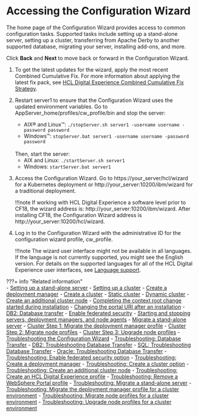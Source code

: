 # Accessing the Configuration Wizard

The home page of the Configuration Wizard provides access to common configuration tasks. Supported tasks include setting up a stand-alone server, setting up a cluster, transferring from Apache Derby to another supported database, migrating your server, installing add-ons, and more.

Click **Back** and **Next** to move back or forward in the Configuration Wizard.

1.  To get the latest updates for the wizard, apply the most recent Combined Cumulative Fix. For more information about applying the latest fix pack, see [HCL Digital Experience Combined Cumulative Fix Strategy](../../../../../whatsnew/combined_cumulative_fix_strategy.md).

2.  Restart server1 to ensure that the Configuration Wizard uses the updated environment variables. Go to AppServer_home/profiles/cw_profile/bin and stop the server:

    -   AIX® and Linux™: `./stopServer.sh server1 -username username -password password`
    -   Windows™: `stopServer.bat server1 -username username -password password`
    <br>
    Then, start the server:

    -   AIX and Linux: `./startServer.sh server1`
    -   Windows: `startServer.bat server1`

3.  Access the Configuration Wizard. Go to https://your_server/hcl/wizard for a Kubernetes deployment or  http://your_server:10200/ibm/wizard for a traditional deployment.

    !!!note
        If working with HCL Digital Experience a software level prior to CF18, the wizard address is: http://your_server:10200/ibm/wizard. After installing CF18, the Configuration Wizard address is http://your_server:10200/hcl/wizard.


4.  Log in to the Configuration Wizard with the administrative ID for the configuration wizard profile, cw\_profile.

    !!!note
        The wizard user interface might not be available in all languages. If the language is not currently supported, you might see the English version. For details on the supported languages for all of the HCL Digital Experience user interfaces, see [Language support](../../../portal_admin_tools/language_support/index.md).



???+ info "Related information"  
    -   [Setting up a stand-alone server](../../../../../deployment/manage/config_standalone.md)
    -   [Setting up a cluster](../../../../../deployment/manage/config_cluster/index.md)
    -   [Create a deployment manager](../../../../../deployment/manage/config_cluster/cw_dmgr_profile.md)
    -   [Create a cluster](../../../../../deployment/manage/config_cluster/create_cluster/index.md)
    -   [Static cluster](../../../../../deployment/manage/config_cluster/create_cluster/cw_create_staticcluster.md)
    -   [Dynamic cluster](../../../../../deployment/manage/config_cluster/create_cluster/cw_create_dynamiccluster.md)
    -   [Create an additional cluster node](../../../../../deployment/manage/config_cluster/cw_add_node.md)
    -   [Completing the context root change started during installation](../../../../../deployment/manage/siteurl_cfg/cfg_intr_inst.md)
    -   [Changing the portal URI after an installation](../../../../../deployment/manage/siteurl_cfg/changing_portal_uri_after_install/index.md)
    -   [DB2: Database transfer](../../../../../deployment/manage/db_mgmt_sys/dbtransfer_db2/index.md)
    -   [Enable federated security](../../../../../deployment/manage/security/user_registry/cw_ldap.md)
    -   [Starting and stopping servers, deployment managers, and node agents](../../../../../deployment/manage/stopstart.md)
    -   [Migrate a stand-alone server](../../../../../deployment/manage/migrate/migrate_using_cfgwizard/cw_migrate_stand_alone.md)
    -   [Cluster Step 1: Migrate the deployment manager profile](../../../../../deployment/manage/migrate/migrate_using_cfgwizard/cw_migrate_cluster_1.md)
    -   [Cluster Step 2: Migrate node profiles](../../../../../deployment/manage/migrate/migrate_using_cfgwizard/cw_migrate_cluster_2.md)
    -   [Cluster Step 3: Upgrade node profiles](../../../../../deployment/manage/migrate/migrate_using_cfgwizard/cw_migrate_cluster_3.md)
    -   [Troubleshooting the Configuration Wizard](../../../../../deployment/manage/troubleshooting/troubleshooting_configwizard/index.md)
    -   [Troubleshooting: Database Transfer](../../../../../deployment/manage/troubleshooting/troubleshooting_configwizard/troubleshooting_db_transfer/index.md)
    -   [DB2: Troubleshooting Database Transfer](../../../../../deployment/manage/troubleshooting/troubleshooting_configwizard/troubleshooting_db_transfer/index.md)
    -   [SQL: Troubleshooting Database Transfer](../../../../../deployment/manage/db_mgmt_sys/dbtransfer_sql/index.md)
    -   [Oracle: Troubleshooting Database Transfer](../../../../../deployment/manage/db_mgmt_sys/dbtransfer_oracle/index.md)
    -   [Troubleshooting: Enable federated security option](../../../../../deployment/manage/troubleshooting/troubleshooting_configwizard/cw_ldap.md)
    -   [Troubleshooting: Create a deployment manager](../../../../../deployment/manage/troubleshooting/troubleshooting_configwizard/cw_create_dmgr.md)
    -   [Troubleshooting: Create a cluster option](../../../../../deployment/manage/troubleshooting/troubleshooting_configwizard/cw_create_cluster.md)
    -   [Troubleshooting: Create an additional cluster node](../../../../../deployment/manage/troubleshooting/troubleshooting_configwizard/cw_create_addnode.md)
    -   [Troubleshooting: Create an HCL Digital Experience profile](../../../../../deployment/manage/troubleshooting/troubleshooting_configwizard/cw_createprofile.md)
    -   [Troubleshooting: Remove a WebSphere Portal profile](../../../../../deployment/manage/troubleshooting/troubleshooting_configwizard/cw_removeprofile.md)
    -   [Troubleshooting: Migrate a stand-alone server](../../../../../deployment/manage/troubleshooting/troubleshooting_configwizard/cw_migrate_standalone.md)
    -   [Troubleshooting: Migrate the deployment manager profile for a cluster environment](../../../../../deployment/manage/troubleshooting/troubleshooting_configwizard/cw_migrate_cluster1.md)
    -   [Troubleshooting: Migrate node profiles for a cluster environment](../../../../../deployment/manage/troubleshooting/troubleshooting_configwizard/cw_migrate_cluster2.md)
    -   [Troubleshooting: Upgrade node profiles for a cluster environment](../../../../../deployment/manage/troubleshooting/troubleshooting_configwizard/cw_migrate_cluster3.md)

